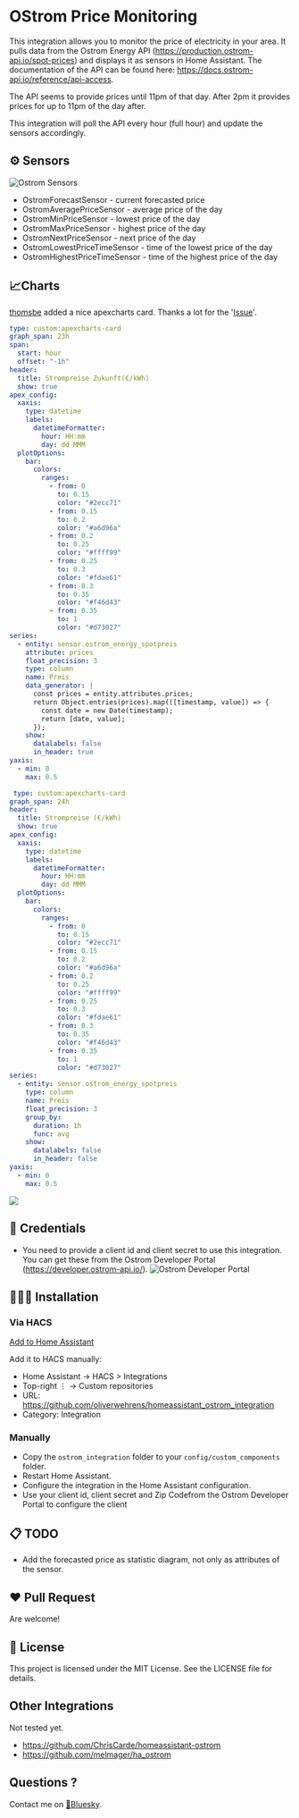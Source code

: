 # OStrom Price Monitoring

This integration allows you to monitor the price of electricity in your area. It pulls data from the Ostrom Energy API (https://production.ostrom-api.io/spot-prices) and displays it as sensors in Home Assistant. The documentation of the API can be found here: https://docs.ostrom-api.io/reference/api-access.

The API seems to provide prices until 11pm of that day. After 2pm it provides prices for up to 11pm of the day after.

This integration will poll the API every hour (full hour) and update the sensors accordingly.

## ⚙️ Sensors

![Ostrom Sensors](https://github.com/oliverwehrens/homeassistant_ostrom_integration/blob/main/images/ostrom_sensors.png?raw=true)

- OstromForecastSensor - current forecasted price
- OstromAveragePriceSensor - average price of the day
- OstromMinPriceSensor - lowest price of the day
- OstromMaxPriceSensor - highest price of the day
- OstromNextPriceSensor - next price of the day
- OstromLowestPriceTimeSensor - time of the lowest price of the day
- OstromHighestPriceTimeSensor - time of the highest price of the day

## 📈Charts

[thomsbe](https://github.com/thomsbe) added a nice apexcharts card. Thanks a lot for the '[Issue](https://github.com/oliverwehrens/homeassistant_ostrom_integration/issues/1)'.

```yaml
type: custom:apexcharts-card
graph_span: 23h
span:
  start: hour
  offset: "-1h"
header:
  title: Strompreise Zukunft(€/kWh)
  show: true
apex_config:
  xaxis:
    type: datetime
    labels:
      datetimeFormatter:
        hour: HH:mm
        day: dd MMM
  plotOptions:
    bar:
      colors:
        ranges:
          - from: 0
            to: 0.15
            color: "#2ecc71"
          - from: 0.15
            to: 0.2
            color: "#a6d96a"
          - from: 0.2
            to: 0.25
            color: "#ffff99"
          - from: 0.25
            to: 0.3
            color: "#fdae61"
          - from: 0.3
            to: 0.35
            color: "#f46d43"
          - from: 0.35
            to: 1
            color: "#d73027"
series:
  - entity: sensor.ostrom_energy_spotpreis
    attribute: prices
    float_precision: 3
    type: column
    name: Preis
    data_generator: |
      const prices = entity.attributes.prices;
      return Object.entries(prices).map(([timestamp, value]) => {
        const date = new Date(timestamp);
        return [date, value];
      });
    show:
      datalabels: false
      in_header: true
yaxis:
  - min: 0
    max: 0.5
```

```yaml
 type: custom:apexcharts-card
graph_span: 24h
header:
  title: Strompreise (€/kWh)
  show: true
apex_config:
  xaxis:
    type: datetime
    labels:
      datetimeFormatter:
        hour: HH:mm
        day: dd MMM
  plotOptions:
    bar:
      colors:
        ranges:
          - from: 0
            to: 0.15
            color: "#2ecc71"
          - from: 0.15
            to: 0.2
            color: "#a6d96a"
          - from: 0.2
            to: 0.25
            color: "#ffff99"
          - from: 0.25
            to: 0.3
            color: "#fdae61"
          - from: 0.3
            to: 0.35
            color: "#f46d43"
          - from: 0.35
            to: 1
            color: "#d73027"
series:
  - entity: sensor.ostrom_energy_spotpreis
    type: column
    name: Preis
    float_precision: 3
    group_by:
      duration: 1h
      func: avg
    show:
      datalabels: false
      in_header: false
yaxis:
  - min: 0
    max: 0.5
  ```

![](https://github.com/oliverwehrens/homeassistant_ostrom_integration/blob/main/images/chart1.png?raw=true)


## 🔐 Credentials

- You need to provide a client id and client secret to use this integration. You can get these from the Ostrom Developer Portal (https://developer.ostrom-api.io/).
![Ostrom Developer Portal](https://github.com/oliverwehrens/homeassistant_ostrom_integration/blob/main/images/ostrom_client.png?raw=true)

## 👨🏻‍🔧 Installation

### Via HACS

[Add to Home Assistant](https://my.home-assistant.io/redirect/hacs_repository/?owner=oliverwehrens&repository=homeassistant_ostrom_integration&category=integration)


Add it to HACS manually:

- Home Assistant → HACS > Integrations
- Top-right ⋮ → Custom repositories
- URL: https://github.com/oliverwehrens/homeassistant_ostrom_integration
- Category: Integration

### Manually

- Copy the `ostrom_integration` folder to your `config/custom_components` folder.
- Restart Home Assistant.
- Configure the integration in the Home Assistant configuration.
- Use your client id, client secret and Zip Codefrom the Ostrom Developer Portal to configure the client


## 📋 TODO

- Add the forecasted price as statistic diagram, not only as attributes of the sensor.

## ❤️ Pull Request

Are welcome!

## 🪪 License

This project is licensed under the MIT License. See the LICENSE file for details.

## Other Integrations

Not tested yet.

- https://github.com/ChrisCarde/homeassistant-ostrom
- https://github.com/melmager/ha_ostrom

## Questions ?

Contact me on [🦋Bluesky](https://bsky.app/profile/owehrens.com). 
